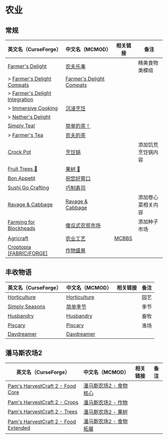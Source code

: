 # 农业

## 常规

| 英文名（CurseForge）                                                                                       | 中文名（MCMOD）                                                  | 相关链接                                              | 备注               |
| ---------------------------------------------------------------------------------------------------------- | ---------------------------------------------------------------- | ----------------------------------------------------- | ------------------ |
| [Farmer's Delight](https://www.curseforge.com/minecraft/mc-mods/farmers-delight)                           | [农夫乐事](https://www.mcmod.cn/class/2820.html)                 |                                                       | 精美食物类模组     |
| > [Farmer's Delight Compats](https://www.curseforge.com/minecraft/mc-mods/farmers-delight-compats)         | [Farmer's Delight Compats](https://www.mcmod.cn/class/3656.html) |                                                       |                    |
| > [Farmer's Delight Integration](https://www.curseforge.com/minecraft/mc-mods/farmers-delight-integration) |                                                                  |                                                       |                    |
| > [Immersive Cooking](https://www.curseforge.com/minecraft/mc-mods/immersive-cooking)                      | [沉浸烹饪](https://www.mcmod.cn/class/4299.html)                 |                                                       |                    |
| > [Nether's Delight](https://www.curseforge.com/minecraft/mc-mods/nethers-delight)                         |                                                                  |                                                       |                    |
| [Simply Tea!](https://www.curseforge.com/minecraft/mc-mods/simply-tea)                                     | [简单的茶！](https://www.mcmod.cn/class/3597.html)               |                                                       |                    |
| > [Farmer's Tea](https://www.curseforge.com/minecraft/mc-mods/farmers-tea)                                 | [农夫的茶](https://www.mcmod.cn/class/3657.html)                 |                                                       |                    |
| [Crock Pot](https://www.curseforge.com/minecraft/mc-mods/crock-pot)                                        | [烹饪锅](https://www.mcmod.cn/class/3017.html)                   |                                                       | 添加饥荒烹饪锅内容 |
| [Fruit Trees 🍊](https://www.curseforge.com/minecraft/mc-mods/fruit-trees)                                  | [果树 🍊](https://www.mcmod.cn/class/2416.html)                   |                                                       |                    |
| [Bon Appetit](https://www.curseforge.com/minecraft/mc-mods/bon-appetit-forge)                              | [祝您好胃口](https://www.mcmod.cn/class/3402.html)               |                                                       |                    |
| [Sushi Go Crafting](https://www.curseforge.com/minecraft/mc-mods/sushigocrafting)                          | [巧制寿司](https://www.mcmod.cn/class/4014.html)                 |                                                       |                    |
| [Ravage & Cabbage](https://www.curseforge.com/minecraft/mc-mods/ravage-and-cabbage)                        | [Ravage & Cabbage](https://www.mcmod.cn/class/4118.html)         |                                                       | 添加卷心菜相关内容 |
| [Farming for Blockheads](https://www.curseforge.com/minecraft/mc-mods/farming-for-blockheads)              | [傻瓜式农贸市场](https://www.mcmod.cn/class/2057.html)           |                                                       | 添加种子市场       |
| [Agricraft](https://www.curseforge.com/minecraft/mc-mods/agricraft)                                        | [农业工艺](https://www.mcmod.cn/class/514.html)                  | [MCBBS](https://www.mcbbs.net/thread-846823-1-1.html) |                    |
| [Croptopia [FABRIC/FORGE]](https://www.curseforge.com/minecraft/mc-mods/croptopia-fabric)                  | [作物盛景](https://www.mcmod.cn/class/4225.html)                 |                                                       |                    |

## 丰收物语

| 英文名（CurseForge）                                                          | 中文名（MCMOD）                                      | 相关链接 | 备注 |
| ----------------------------------------------------------------------------- | ---------------------------------------------------- | -------- | ---- |
| [Horticulture](https://www.curseforge.com/minecraft/mc-mods/horticulture)     | [Horticulture](https://www.mcmod.cn/class/4248.html) |          | 园艺 |
| [Simply Seasons](https://www.curseforge.com/minecraft/mc-mods/simply-seasons) | [简单季节](https://www.mcmod.cn/class/4182.html)     |          | 季节 |
| [Husbandry](https://www.curseforge.com/minecraft/mc-mods/husbandry)           | [Husbandry](https://www.mcmod.cn/class/4233.html)    |          | 畜牧 |
| [Piscary](https://www.curseforge.com/minecraft/mc-mods/piscary)               | [Piscary](https://www.mcmod.cn/class/4388.html)      |          | 渔场 |
| [Daydreamer](https://www.curseforge.com/minecraft/mc-mods/daydreamer)         | [Daydreamer](https://www.mcmod.cn/class/4193.html)   |          |      |

## 潘马斯农场2

| 英文名（CurseForge）                                                                                                   | 中文名（MCMOD）                                                | 相关链接 | 备注 |
| ---------------------------------------------------------------------------------------------------------------------- | -------------------------------------------------------------- | -------- | ---- |
| [Pam's HarvestCraft 2 - Food Core](https://www.curseforge.com/minecraft/mc-mods/pams-harvestcraft-2-food-core)         | [潘马斯农场2 - 食物核心](https://www.mcmod.cn/class/3249.html) |          |      |
| [Pam's HarvestCraft 2 - Crops](https://www.curseforge.com/minecraft/mc-mods/pams-harvestcraft-2-crops)                 | [潘马斯农场2 - 作物](https://www.mcmod.cn/class/2909.html)     |          |      |
| [Pam's HarvestCraft 2 - Trees](https://www.curseforge.com/minecraft/mc-mods/pams-harvestcraft-2-trees)                 | [潘马斯农场2 - 果树](https://www.mcmod.cn/class/2931.html)     |          |      |
| [Pam's HarvestCraft 2 - Food Extended](https://www.curseforge.com/minecraft/mc-mods/pams-harvestcraft-2-food-extended) | [潘马斯农场2 - 食物拓展](https://www.mcmod.cn/class/2930.html) |          |      |
